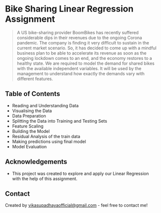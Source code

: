 # Bike Sharing Linear Regression Assignment
> A US bike-sharing provider BoomBikes has recently suffered considerable dips in their revenues due to the ongoing Corona pandemic. The company is finding it very difficult to sustain in the current market scenario. So, it has decided to come up with a mindful business plan to be able to accelerate its revenue as soon as the ongoing lockdown comes to an end, and the economy restores to a healthy state. 
> We are required to model the demand for shared bikes with the available independent variables. It will be used by the management to understand how exactly the demands vary with different features.


## Table of Contents
- Reading and Understanding Data
- Visualising the Data
- Data Preparation
- Splitting the Data into Training and Testing Sets
- Feature Scaling
- Building the Model
- Residual Analysis of the train data
- Making predictions using final model
- Model Evaluation


## Acknowledgements
- This project was created to explore and apply our Linear Regression with the help of this assignment.


## Contact
Created by vikasupadhayaofficial@gmail.com - feel free to contact me!
